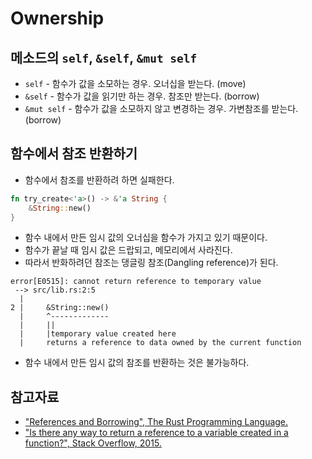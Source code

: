 # Ownership

## 메소드의 `self`, `&self`, `&mut self`

* `self` - 함수가 값을 소모하는 경우. 오너십을 받는다. (move)
* `&self` - 함수가 값을 읽기만 하는 경우. 참조만 받는다. (borrow)
* `&mut self` - 함수가 값을 소모하지 않고 변경하는 경우. 가변참조를 받는다. (borrow)

## 함수에서 참조 반환하기

* 함수에서 참조를 반환하려 하면 실패한다.

```rust
fn try_create<'a>() -> &'a String {
    &String::new()
}
 ```

* 함수 내에서 만든 임시 값의 오너십을 함수가 가지고 있기 때문이다.
* 함수가 끝날 때 임시 값은 드랍되고, 메모리에서 사라진다.
* 따라서 반화하려던 참조는 댕글링 참조(Dangling reference)가 된다.

```
error[E0515]: cannot return reference to temporary value
 --> src/lib.rs:2:5
  |
2 |     &String::new()
  |     ^-------------
  |     ||
  |     |temporary value created here
  |     returns a reference to data owned by the current function
```

* 함수 내에서 만든 임시 값의 참조를 반환하는 것은 불가능하다.

## 참고자료

* ["References and Borrowing", The Rust Programming Language.](https://doc.rust-lang.org/book/ch04-02-references-and-borrowing.html)
* ["Is there any way to return a reference to a variable created in a function?", Stack Overflow, 2015.](https://stackoverflow.com/questions/32682876/is-there-any-way-to-return-a-reference-to-a-variable-created-in-a-function)

